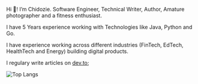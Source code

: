 Hi 👋! I’m Chidozie.  Software Engineer, Technical Writer, Author, Amature photographer and a fitness enthusiast.

I have 5 Years experience working with Technologies like Java, Python and Go.

I have experience working across different industries (FinTech, EdTech, HealthTech and Energy) building digital products.

I regulary write articles on [dev.to](https://dev.to/codagott);

![Top Langs](https://github-readme-stats.vercel.app/api/top-langs/?username=codagott&hide_progress=true)
